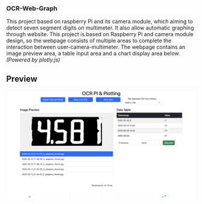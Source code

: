 ### OCR-Web-Graph
This project based on raspberry PI and its camera module, which aiming to detect seven segment digits on multimeter. It also allow automatic graphing through website.
This project is based on Raspberry Pi and camera module design, so the webpage consists of multiple areas to complete the interaction between user-camera-multimeter. The webpage contains an image preview area, a table input area and a chart display area below. *(Powered by plotly.js)*

## Preview
![Webpage](static/websitematerial/images/Overallview-Web.png)
